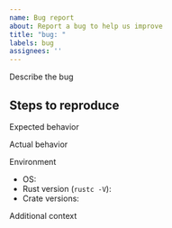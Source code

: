 ```yaml
---
name: Bug report
about: Report a bug to help us improve
title: "bug: "
labels: bug
assignees: ''
---
```


Describe the bug

Steps to reproduce
- 

Expected behavior

Actual behavior

Environment
- OS:
- Rust version (`rustc -V`):
- Crate versions:

Additional context

